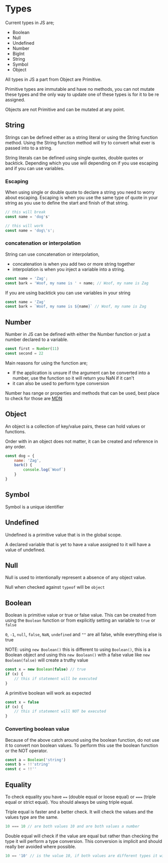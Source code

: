# Types

Current types in JS are;

* Boolean
* Null
* Undefined
* Number
* BigInt
* String
* Symbol
* Object

All types in JS a part from Object are Primitive.

Primitive types are immutable and have no methods, you can not mutate these types and the only way to update one of these types is for it to be re assigned.

Objects are not Primitive and can be mutated at any point.

## String
Strings can be defined either as a string literal or using the String function method. Using the String function method will try to convert what ever is passed into to a string.

String literals can be defined using single quotes, double quotes or backtick. Depending which you use will depending on if you use escaping and if you can use variables.

### Escaping
When using single or double quote to declare a string you need to worry about escaping. Escaping is when you use the same type of quote in your string as you use to define the start and finish of that string.

```js
// this will break
const name = 'dog's'
```

```js
// this will work
const name = 'dog\'s';
```

### concatenation or interpolation

String can use concatenation or interpolation, 

- concatenation is when you add two or more string together 
- interpolation is when you inject a variable into a string.

```js
const name = 'Zag';
const bark = 'Woof, my name is ' + name; // Woof, my name is Zag
```

If you are using backtick you can use variables in your string

```js
const name = 'Zag'
const bark = `Woof, my name is ${name}` // Woof, my name is Zag
```

## Number
Number in JS can be defined with either the Number function or just a number declared to a variable.

```js
const first = Number(11)
const second = 22
```

Main reasons for using the function are;

- If the application is unsure if the argument can be converted into a number, use the function so it will return you NaN if it can't
- it can also be used to perform type conversion

Number has range or properties and methods that can be used, best place to check for those are [MDN](https://developer.mozilla.org/en-US/docs/Web/JavaScript/Reference/Global_Objects/Number)

## Object
An object is a collection of key/value pairs, these can hold values or functions.

Order with in an object does not matter, it can be created and reference in any order.

```js
const dog = {
    name: 'Zag',
    bark() {
        console.log(`Woof`)
    } 
}
```

## Symbol
Symbol is a unique identifier

## Undefined
Undefined is a primitive value that is in the global scope. 

A declared variable that is yet to have a value assigned to it will have a value of undefined.

## Null
Null is used to intentionally represent a absence of any object value.

Null when checked against `typeof` will be `object`

## Boolean
Boolean is primitive value or true or false value. This can be created from using the `Boolean` function or from explicitly setting an variable to `true` or `false`

`0`, `-1`, `null`, `false`, `NaN`, `undefined` and `""` are all false, while everything else is true

NOTE: using `new Boolean()` this is different to using `Boolean()`, this is a Boolean object and using this `new Boolean()` with a false value like `new Boolean(false)` will create a truthy value

```js
const x = new Boolean(false) // true
if (x) {
    // this if statement will be executed
}
```

A primitive boolean will work as expected

```js
const x = false
if (x) {
    // this if statement will NOT be executed
}
```

### Converting boolean value
Because of the above catch around using the boolean function, do not use it to convert non boolean values. To perform this use the boolean function or the NOT operator.

```js
const a = Boolean('string')
const b = !!'string'
const c = !!''
```

## Equality
To check equality you have `==` (double equal or loose equal) or `===` (triple equal or strict equal). You should always be using triple equal.

Triple equal is faster and a better check. It will check the values and the values type are the same.

```js
10 === 10 // are both values 10 and are both values a number
```

Double equal will check if the value are equal but rather than checking the type it will perform a type conversion. This conversion is implicit and should really ber avoided where possible. 

```js
10 == '10' // is the value 10, if both values are different types it will convert one into the others type
```

